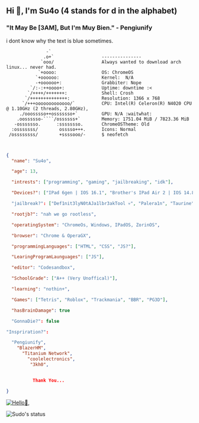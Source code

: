 ## Hi 👋, I'm Su4o (4 stands for d in the alphabet) ##

### "It May Be [3AM], But I'm Muy Bien." - Pengiunify ##

i dont know why the text is blue sometimes.

                   -`                   
                  .o+`                  --------------- 
                 `ooo/                  Always wanted to download arch linux... never had.
                `+oooo:                 OS: ChromeOS
               `+oooooo:                Kernel:  N/A
               -+oooooo+:               Grabbiter: Nope
             `/:-:++oooo+:              Uptime: downtime :<
            `/++++/+++++++:             Shell: Crosh
           `/++++++++++++++:            Resolution: 1366 x 768
          `/+++ooooooooooooo/`          CPU: Intel(R) Celeron(R) N4020 CPU @ 1.10GHz (2 threads, 2.80GHz),
         ./ooosssso++osssssso+`         GPU: N/A :waitwhat:
        .oossssso-````/ossssss+`        Memory: 1751.04 MiB / 7823.36 MiB
       -osssssso.      :ssssssso.       ChromeOSTheme: Old
      :osssssss/        osssso+++.      Icons: Normal
     /ossssssss/        +ssssooo/-      $ neofetch




```json


{
  "name": "Su4o",

  "age": 13,

  "intrests": ["programming", "gaming", "jailbreaking", "idk"],

  "Devices?": ["IPad 6gen | IOS 16.1", "Brother's IPad Air 2 | IOS 14.8"]

  "jailbreak?": ["Def1nit3lyN0tAJa1lbr3akTool 💀", "Palera1n", "Taurine", "Dopamine 2"],

  "rootjb?": "nah we go rootless",

  "operatingSystem": "ChromeOs, Windows, IPadOS, ZorinOS",

  "browser": "Chrome & OperaGX",

  "programmingLanguages": ["HTML", "CSS", "JS?"],

  "LearingProgramLaunguages": ["JS"],

  "editor": "Codesandbox",

  "SchoolGrade": ["A++ (Very Unoffical)"],

  "learning": "nothin+",

  "Games": ["Tetris", "Roblox", "Trackmania", "BBR", "PG3D"],

  "hasBrainDamage": true

  "GonnaDie?": false

"Inspriration?":

  "Pengiunify",
    "BlazerHM",
      "Titanium Network",
        "coolelectronics",
         "3kh0",


          Thank You...

}
```


[![Hello👋,](https://hits.sh/github.com/Su4o/hits.svg)](https://hits.sh/github.com/Su4o/hits/flat-square)

![Sudo's status](https://github-readme-stats.vercel.app/api?username=Su4o&show_icons=true&theme=vue-dark)

                          

 
                                                                

